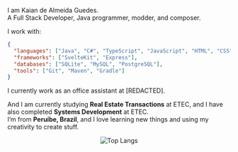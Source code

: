 I am Kaian de Almeida Guedes.  
A Full Stack Developer, Java programmer, modder, and composer.

I work with:
```json
{
  "languages": ["Java", "C#", "TypeScript", "JavaScript", "HTML", "CSS"],
  "frameworks": ["SvelteKit", "Express"],
  "databases": ["SQLite", "MySQL", "PostgreSQL"],
  "tools": ["Git", "Maven", "Gradle"]
}
```
I currently work as an office assistant at [REDACTED].

And I am currently studying **Real Estate Transactions** at ETEC, and I have also completed **Systems Development** at ETEC.  
I’m from **Peruíbe, Brazil**, and I love learning new things and using my creativity to create stuff.

<div align="center">

![Top Langs](https://github-readme-stats.vercel.app/api/top-langs/?username=KaianGuedes&layout=compact&bg_color=30,1B2A2C,162427&title_color=ffffff&text_color=ffffff&border_color=ffffff)

</div>
